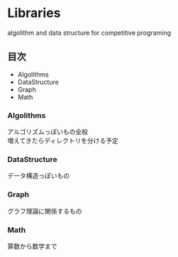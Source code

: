 # Libraries
algolithm and data structure for competitive programing

## 目次

- Algolithms
- DataStructure
- Graph
- Math

### Algolithms
アルゴリズムっぽいもの全般  
増えてきたらディレクトリを分ける予定

### DataStructure
データ構造っぽいもの

### Graph
グラフ理論に関係するもの

### Math
算数から数学まで
